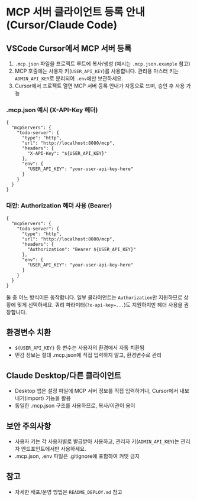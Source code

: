 # MCP 서버 클라이언트 등록 안내 (Cursor/Claude Code)

## VSCode Cursor에서 MCP 서버 등록
1. `.mcp.json` 파일을 프로젝트 루트에 복사/생성 (예시는 `.mcp.json.example` 참고)
2. MCP 호출에는 사용자 키(`USER_API_KEY`)를 사용합니다. 관리용 마스터 키는 `ADMIN_API_KEY`로 분리되어 `.env`에만 보관하세요.
3. Cursor에서 프로젝트 열면 MCP 서버 등록 안내가 자동으로 뜨며, 승인 후 사용 가능

### .mcp.json 예시 (X-API-Key 헤더)
```
{
  "mcpServers": {
    "todo-server": {
      "type": "http",
      "url": "http://localhost:8080/mcp",
      "headers": {
        "X-API-Key": "${USER_API_KEY}"
      },
      "env": {
        "USER_API_KEY": "your-user-api-key-here"
      }
    }
  }
}
```

### 대안: Authorization 헤더 사용 (Bearer)
```
{
  "mcpServers": {
    "todo-server": {
      "type": "http",
      "url": "http://localhost:8080/mcp",
      "headers": {
        "Authorization": "Bearer ${USER_API_KEY}"
      },
      "env": {
        "USER_API_KEY": "your-user-api-key-here"
      }
    }
  }
}
```

둘 중 어느 방식이든 동작합니다. 일부 클라이언트는 `Authorization`만 지원하므로 상황에 맞게 선택하세요. 쿼리 파라미터(`?x-api-key=...`)도 지원하지만 헤더 사용을 권장합니다.

## 환경변수 치환
- `${USER_API_KEY}` 등 변수는 사용자의 환경에서 자동 치환됨
- 민감 정보는 절대 .mcp.json에 직접 입력하지 말고, 환경변수로 관리

## Claude Desktop/다른 클라이언트
- Desktop 앱은 설정 파일에 MCP 서버 정보를 직접 입력하거나, Cursor에서 내보내기(import) 기능을 활용
- 동일한 .mcp.json 구조를 사용하므로, 복사/이관이 용이

## 보안 주의사항
- 사용자 키는 각 사용자별로 발급받아 사용하고, 관리자 키(`ADMIN_API_KEY`)는 관리자 엔드포인트에서만 사용하세요.
- .mcp.json, .env 파일은 .gitignore에 포함하여 커밋 금지

## 참고
- 자세한 배포/운영 방법은 `README_DEPLOY.md` 참고
